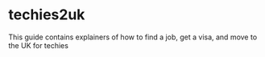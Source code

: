 # techies2uk
This guide contains explainers of how to find a job, get a visa, and move to the UK for techies
